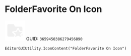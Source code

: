 # FolderFavorite On Icon
![](/img/FolderFavorite%20On%20Icon.png)
GUID: `3659450386279456890`
```
EditorGUIUtility.IconContent("FolderFavorite On Icon")
```
